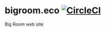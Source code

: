 # bigroom.eco [![CircleCI](https://circleci.com/gh/doteco/bigroom.eco/tree/master.svg?style=svg)](https://circleci.com/gh/doteco/bigroom.eco/tree/master)
Big Room web site
